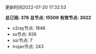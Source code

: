 更新时间2022-07-20 17:32:53

**总订阅: 378**
**总节点: 15509**
**有效节点: 3022**
- v2ray节点: 1846
- ss节点: 926
- ssr节点: 7
- trojan节点: 243
